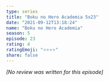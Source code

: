 ```yaml
---
type: series
title: "Boku no Hero Academia 5x23"
date: "2021-09-12T13:18:24"
name: "Boku no Hero Academia"
season: 5
episode: 23
rating: 4
ratingEmoji: "⭐️⭐️⭐️⭐️"
share: false
---
```


_[No review was written for this episode]_
